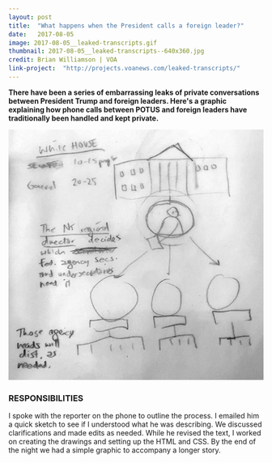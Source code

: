 ```yaml
---
layout: post
title:  "What happens when the President calls a foreign leader?"
date:   2017-08-05
image: 2017-08-05__leaked-transcripts.gif
thumbnail: 2017-08-05__leaked-transcripts--640x360.jpg
credit: Brian Williamson | VOA
link-project:  "http://projects.voanews.com/leaked-transcripts/"
---
```


**There have been a series of embarrassing leaks of private conversations between President Trump and foreign leaders. Here's a graphic explaining how phone calls between POTUS and foreign leaders have traditionally been handled and kept private.**

<a href="{{ page.link-project }}"><img src="/img/2017-08-05__leaked-transcript__sketch2.jpg" alt="pencil sketch of a diagram showing a person in the White House passing information down to federal agencies." class="vj__half-column" /></a>

### RESPONSIBILITIES

I spoke with the reporter on the phone to outline the process. I emailed him a quick sketch to see if I understood what he was describing. We discussed clarifications and made edits as needed. While he revised the text, I worked on creating the drawings and setting up the HTML and CSS. By the end of the night we had a simple graphic to accompany a longer story. 